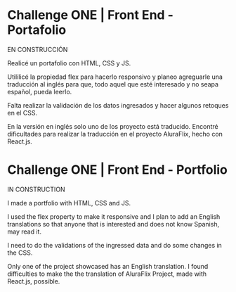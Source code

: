 # Challenge ONE | Front End - Portafolio

EN CONSTRUCCIÓN

Realicé un portafolio con HTML, CSS y JS.

Utililicé la propiedad flex para hacerlo responsivo y planeo agreguarle una traducción al inglés para que, todo aquel que esté interesado y no seapa español, pueda leerlo.

Falta realizar la validación de los datos ingresados y hacer algunos retoques en el CSS.

En la versión en inglés solo uno de los proyecto está traducido. Encontré dificultades para realizar la traducción en el proyecto AluraFlix, hecho con React.js.

# Challenge ONE | Front End - Portfolio

IN CONSTRUCTION

I made a portfolio with HTML, CSS and JS.

I used the flex property to make it responsive and I plan to add an English translations so that anyone that is interested and does not know Spanish, may read it.

I need to do the validations of the ingressed data and do some changes in the CSS.

Only one of the project showcased has an English translation. I found difficulties to make the the translation of AluraFlix Project, made with React.js, possible.
